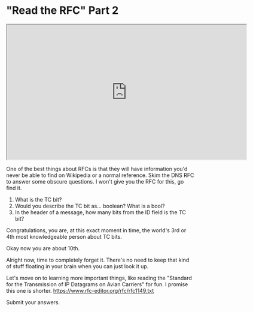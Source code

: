 # "Read the RFC" Part 2

<iframe allowfullscreen height="360" src="https://www.youtube.com/embed/ta-d-p93yF4?wmode=opaque" width="640"></iframe>  

One of the best things about RFCs is that they will have information
you'd never be able to find on Wikipedia or a normal reference. Skim the
DNS RFC to answer some obscure questions. I won't give you the RFC for
this, go find it.

1.  What is the TC bit?
2.  Would you describe the TC bit as... boolean? What is a bool?
3.  In the header of a message, how many bits from the ID field is the
    TC bit?

Congratulations, you are, at this exact moment in time, the world's 3rd
or 4th most knowledgeable person about TC bits.

Okay now you are about 10th.

Alright now, time to completely forget it. There's no need to keep that
kind of stuff floating in your brain when you can just look it up.

Let's move on to learning more important things, like reading the
"Standard for the Transmission of IP Datagrams on Avian Carriers" for
fun. I promise this one is shorter.
<a href="https://www.rfc-editor.org/rfc/rfc1149.txt" rel="noopener"
target="_blank">https://www.rfc-editor.org/rfc/rfc1149.txt</a>

  

Submit your answers.
